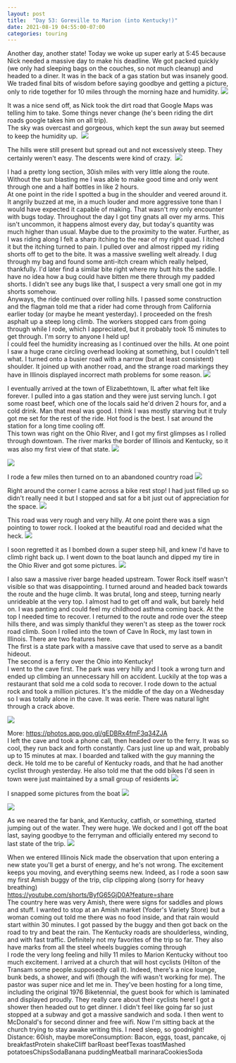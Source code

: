 ```yaml
---
layout: post
title:  "Day 53: Goreville to Marion (into Kentucky!)"
date: 2021-08-19 04:55:00-07:00
categories: touring
---
```

Another day, another state! Today we woke up super early at 5:45 because Nick needed a massive day to make his deadline. We got packed quickly (we only had sleeping bags on the couches, so not much cleanup) and headed to a diner. It was in the back of a gas station but was insanely good. We traded final bits of wisdom before saying goodbye and getting a picture, only to ride together for 10 miles through the morning haze and humidity.
[![](/assets/1629374151166691-0.png)](/assets/1629374151166691-0.png)
  
It was a nice send off, as Nick took the dirt road that Google Maps was telling him to take. Some things never change (he's been riding the dirt roads google takes him on all trip).  
The sky was overcast and gorgeous, which kept the sun away but seemed to keep the humidity up. 
[![](/assets/1629374148267206-1.png)](/assets/1629374148267206-1.png)
  
The hills were still present but spread out and not excessively steep. They certainly weren't easy. The descents were kind of crazy. 
[![](/assets/1629374145860963-2.png)](/assets/1629374145860963-2.png)
  
I had a pretty long section, 30ish miles with very little along the route. Without the sun blasting me I was able to make good time and only went through one and a half bottles in like 2 hours.   
At one point in the ride I spotted a bug in the shoulder and veered around it. It angrily buzzed at me, in a much louder and more aggressive tone than I would have expected it capable of making. That wasn't my only encounter with bugs today. Throughout the day I got tiny gnats all over my arms. This isn't uncommon, it happens almost every day, but today's quantity was much higher than usual. Maybe due to the proximity to the water. Further, as I was riding along I felt a sharp itching to the rear of my right quad. I itched it but the itching turned to pain. I pulled over and almost ripped my riding shorts off to get to the bite. It was a massive swelling welt already. I dug through my bag and found some anti-itch cream which really helped, thankfully. I'd later find a similar bite right where my butt hits the saddle. I have no idea how a bug could have bitten me there through my padded shorts. I didn't see any bugs like that, I suspect a very small one got in my shorts somehow.  
Anyways, the ride continued over rolling hills. I passed some construction and the flagman told me that a rider had come through from California earlier today (or maybe he meant yesterday). I proceeded on the fresh asphalt up a steep long climb. The workers stopped cars from going through while I rode, which I appreciated, but it probably took 15 minutes to get through. I'm sorry to anyone I held up!  
I could feel the humidity increasing as I continued over the hills. At one point I saw a huge crane circling overhead looking at something, but I couldn't tell what. I turned onto a busier road with a narrow (but at least consistent) shoulder. It joined up with another road, and the strange road markings they have in Illinois displayed incorrect math problems for some reason.
[![](/assets/1629374143481846-3.png)](/assets/1629374143481846-3.png)
  
I eventually arrived at the town of Elizabethtown, IL after what felt like forever. I pulled into a gas station and they were just serving lunch. I got some roast beef, which one of the locals said he'd driven 2 hours for, and a cold drink. Man that meal was good. I think I was mostly starving but it truly got me set for the rest of the ride. Hot food is the best. I sat around the station for a long time cooling off.  
This town was right on the Ohio River, and I got my first glimpses as I rolled through downtown. The river marks the border of Illinois and Kentucky, so it was also my first view of that state.
[![](/assets/1629374141269351-4.png)](/assets/1629374141269351-4.png)

[![](/assets/1629374139217938-5.png)](/assets/1629374139217938-5.png)
  
I rode a few miles then turned on to an abandoned country road
[![](/assets/1629374136616386-6.png)](/assets/1629374136616386-6.png)
  
Right around the corner I came across a bike rest stop! I had just filled up so didn't really need it but I stopped and sat for a bit just out of appreciation for the space.
[![](/assets/1629374134050197-7.png)](/assets/1629374134050197-7.png)
  
This road was very rough and very hilly. At one point there was a sign pointing to tower rock. I looked at the beautiful road and decided what the heck.
[![](/assets/1629374131235894-8.png)](/assets/1629374131235894-8.png)
  
I soon regretted it as I bombed down a super steep hill, and knew I'd have to climb right back up. I went down to the boat launch and dipped my tire in the Ohio River and got some pictures.
[![](/assets/1629374128423402-9.png)](/assets/1629374128423402-9.png)
  
I also saw a massive river barge headed upstream. Tower Rock itself wasn't visible so that was disappointing. I turned around and headed back towards the route and the huge climb. It was brutal, long and steep, turning nearly unrideable at the very top. I almost had to get off and walk, but barely held on. I was panting and could feel my childhood asthma coming back. At the top I needed time to recover. I returned to the route and rode over the steep hills there, and was simply thankful they weren't as steep as the tower rock road climb. Soon I rolled into the town of Cave In Rock, my last town in Illinois. There are two features here.  
The first is a state park with a massive cave that used to serve as a bandit hideout.   
The second is a ferry over the Ohio into Kentucky!  
I went to the cave first. The park was very hilly and I took a wrong turn and ended up climbing an unnecessary hill on accident. Luckily at the top was a restaurant that sold me a cold soda to recover. I rode down to the actual rock and took a million pictures. It's the middle of the day on a Wednesday so I was totally alone in the cave. It was eerie. There was natural light through a crack above.   

[![](/assets/1629374125385589-10.png)](/assets/1629374125385589-10.png)
  
More: <https://photos.app.goo.gl/gEDBRx4fmF3q34ZJA>  
I left the cave and took a phone call, then headed over to the ferry. It was so cool, they run back and forth constantly. Cars just line up and wait, probably up to 15 minutes at max. I boarded and talked with the guy manning the deck. He told me to be careful of Kentucky roads, and that he had another cyclist through yesterday. He also told me that the odd bikes I'd seen in town were just maintained by a small group of residents
[![](/assets/1629374121572461-11.png)](/assets/1629374121572461-11.png)
  
I snapped some pictures from the boat
[![](/assets/1629374118899039-12.png)](/assets/1629374118899039-12.png)

[![](/assets/1629374115795579-13.png)](/assets/1629374115795579-13.png)
  
As we neared the far bank, and Kentucky, catfish, or something, started jumping out of the water. They were huge. We docked and I got off the boat last, saying goodbye to the ferryman and officially entered my second to last state of the trip.
[![](/assets/1629374110780502-14.png)](/assets/1629374110780502-14.png)
  
When we entered Illinois Nick made the observation that upon entering a new state you'll get a burst of energy, and he's not wrong. The excitement keeps you moving, and everything seems new. Indeed, as I rode a soon saw my first Amish buggy of the trip, clip clipping along (sorry for heavy breathing)  
<https://youtube.com/shorts/ByfG65GjD0A?feature=share>  
The country here was very Amish, there were signs for saddles and plows and stuff. I wanted to stop at an Amish market (Yoder's Variety Store) but a woman coming out told me there was no food inside, and that rain would start within 30 minutes. I got passed by the buggy and then got back on the road to try and beat the rain. The Kentucky roads are shoulderless, winding, and with fast traffic. Definitely not my favorites of the trip so far. They also have marks from all the steel wheels buggies coming through  
I rode the very long feeling and hilly 11 miles to Marion Kentucky without too much excitement. I arrived at a church that will host cyclists (Hilton of the Transam some people.supposedly call it). Indeed, there's a nice lounge, bunk beds, a shower, and wifi (though the wifi wasn't working for me). The pastor was super nice and let me in. They've been hosting for a long time, including the original 1976 Biketennial, the guest book for which is laminated and displayed proudly. They really care about their cyclists here! I got a shower then headed out to get dinner. I didn't feel like going far so just stopped at a subway and got a massive sandwich and soda. I then went to McDonald's for second dinner and free wifi. Now I'm sitting back at the church trying to stay awake writing this. I need sleep, so goodnight!  
Distance: 60ish, maybe moreConsumption: Bacon, eggs, toast, pancake, oj breakfastProtein shakeCliff barRoast beefTexas toastMashed potatoesChipsSodaBanana puddingMeatball marinaraCookiesSoda
